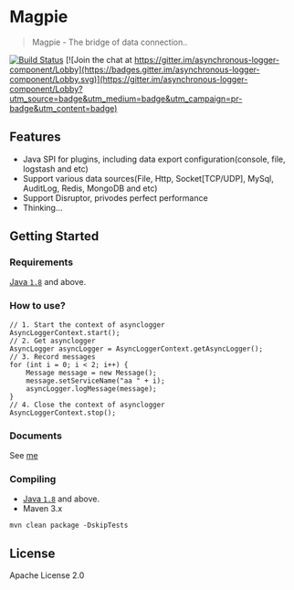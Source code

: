# Magpie

> Magpie - The bridge of data connection..

[![Build Status](https://travis-ci.org/mstao/Magpie.svg?branch=master)](https://travis-ci.org/mstao/Magpie) 
[![Join the chat at https://gitter.im/asynchronous-logger-component/Lobby](https://badges.gitter.im/asynchronous-logger-component/Lobby.svg)](https://gitter.im/asynchronous-logger-component/Lobby?utm_source=badge&utm_medium=badge&utm_campaign=pr-badge&utm_content=badge)

## Features

- Java SPI for plugins, including data export configuration(console, file, logstash and etc)
- Support various data sources(File, Http, Socket[TCP/UDP], MySql, AuditLog, Redis, MongoDB and etc)
- Support Disruptor, privodes perfect performance
- Thinking...

## Getting Started

### Requirements

[Java `1.8`](https://www.oracle.com/technetwork/java/javase/downloads/jdk8-downloads-2133151.html) and above.

### How to use?

```
// 1. Start the context of asynclogger
AsyncLoggerContext.start();
// 2. Get asynclogger
AsyncLogger asyncLogger = AsyncLoggerContext.getAsyncLogger();
// 3. Record messages
for (int i = 0; i < 2; i++) {
    Message message = new Message();
    message.setServiceName("aa " + i);
    asyncLogger.logMessage(message);
}
// 4. Close the context of asynclogger
AsyncLoggerContext.stop();
```

### Documents

See [me](http://mingshan.me/asynchronous-logger-component/)

### Compiling

- [Java `1.8`](https://www.oracle.com/technetwork/java/javase/downloads/jdk8-downloads-2133151.html) and above.<br>
- Maven 3.x

```
mvn clean package -DskipTests
```

## License

Apache License 2.0
